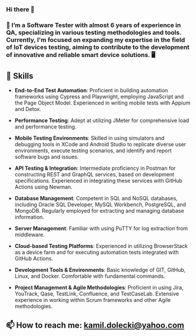 ### Hi there 👋


### 🌱 I’m a Software Tester with almost 6 years of experience in QA, specializing in various testing methodologies and tools. Currently, I'm focused on expanding my expertise in the field of IoT devices testing, aiming to contribute to the development of innovative and reliable smart device solutions. 🖥️
## 🚀 Skills

- **End-to-End Test Automation**: Proficient in building automation frameworks using Cypress and Playwright, employing JavaScript and the Page Object Model. Experienced in writing mobile tests with Appium and Detox.

- **Performance Testing**: Adept at utilizing JMeter for comprehensive load and performance testing.

- **Mobile Testing Environments**: Skilled in using simulators and debugging tools in XCode and Android Studio to replicate diverse user environments, execute testing scenarios, and identify and report software bugs and issues.

- **API Testing & Integration**: Intermediate proficiency in Postman for constructing REST and GraphQL services, based on development specifications. Experienced in integrating these services with GitHub Actions using Newman.

- **Database Management**: Competent in SQL and NoSQL databases, including Oracle SQL Developer, MySQL Workbench, PostgreSQL, and MongoDB. Regularly employed for extracting and managing database information.

- **Server Management**: Familiar with using PuTTY for log extraction from middleware.

- **Cloud-based Testing Platforms**: Experienced in utilizing BrowserStack as a device farm and for executing automation tests integrated with GitHub Actions.

- **Development Tools & Environments**: Basic knowledge of GIT, GitHub, Linux, and Docker. Comfortable with fundamental commands.

- **Project Management & Agile Methodologies**: Proficient in using Jira, YouTrack, Qase, TestLink, Confluence, and TestCaseLab. Extensive experience in working within Scrum frameworks and other Agile methodologies.

## 📫 How to reach me: kamil.dolecki@yahoo.com 
